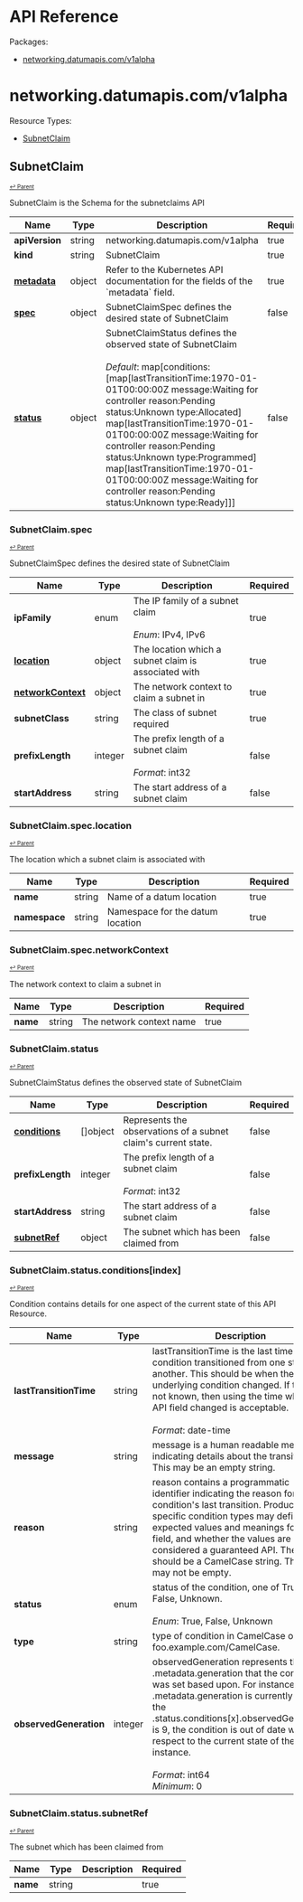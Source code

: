 # API Reference

Packages:

- [networking.datumapis.com/v1alpha](#networkingdatumapiscomv1alpha)

# networking.datumapis.com/v1alpha

Resource Types:

- [SubnetClaim](#subnetclaim)




## SubnetClaim
<sup><sup>[↩ Parent](#networkingdatumapiscomv1alpha )</sup></sup>






SubnetClaim is the Schema for the subnetclaims API

<table>
    <thead>
        <tr>
            <th>Name</th>
            <th>Type</th>
            <th>Description</th>
            <th>Required</th>
        </tr>
    </thead>
    <tbody><tr>
      <td><b>apiVersion</b></td>
      <td>string</td>
      <td>networking.datumapis.com/v1alpha</td>
      <td>true</td>
      </tr>
      <tr>
      <td><b>kind</b></td>
      <td>string</td>
      <td>SubnetClaim</td>
      <td>true</td>
      </tr>
      <tr>
      <td><b><a href="https://kubernetes.io/docs/reference/generated/kubernetes-api/v1.27/#objectmeta-v1-meta">metadata</a></b></td>
      <td>object</td>
      <td>Refer to the Kubernetes API documentation for the fields of the `metadata` field.</td>
      <td>true</td>
      </tr><tr>
        <td><b><a href="#subnetclaimspec">spec</a></b></td>
        <td>object</td>
        <td>
          SubnetClaimSpec defines the desired state of SubnetClaim<br/>
        </td>
        <td>false</td>
      </tr><tr>
        <td><b><a href="#subnetclaimstatus">status</a></b></td>
        <td>object</td>
        <td>
          SubnetClaimStatus defines the observed state of SubnetClaim<br/>
          <br/>
            <i>Default</i>: map[conditions:[map[lastTransitionTime:1970-01-01T00:00:00Z message:Waiting for controller reason:Pending status:Unknown type:Allocated] map[lastTransitionTime:1970-01-01T00:00:00Z message:Waiting for controller reason:Pending status:Unknown type:Programmed] map[lastTransitionTime:1970-01-01T00:00:00Z message:Waiting for controller reason:Pending status:Unknown type:Ready]]]<br/>
        </td>
        <td>false</td>
      </tr></tbody>
</table>


### SubnetClaim.spec
<sup><sup>[↩ Parent](#subnetclaim)</sup></sup>



SubnetClaimSpec defines the desired state of SubnetClaim

<table>
    <thead>
        <tr>
            <th>Name</th>
            <th>Type</th>
            <th>Description</th>
            <th>Required</th>
        </tr>
    </thead>
    <tbody><tr>
        <td><b>ipFamily</b></td>
        <td>enum</td>
        <td>
          The IP family of a subnet claim<br/>
          <br/>
            <i>Enum</i>: IPv4, IPv6<br/>
        </td>
        <td>true</td>
      </tr><tr>
        <td><b><a href="#subnetclaimspeclocation">location</a></b></td>
        <td>object</td>
        <td>
          The location which a subnet claim is associated with<br/>
        </td>
        <td>true</td>
      </tr><tr>
        <td><b><a href="#subnetclaimspecnetworkcontext">networkContext</a></b></td>
        <td>object</td>
        <td>
          The network context to claim a subnet in<br/>
        </td>
        <td>true</td>
      </tr><tr>
        <td><b>subnetClass</b></td>
        <td>string</td>
        <td>
          The class of subnet required<br/>
        </td>
        <td>true</td>
      </tr><tr>
        <td><b>prefixLength</b></td>
        <td>integer</td>
        <td>
          The prefix length of a subnet claim<br/>
          <br/>
            <i>Format</i>: int32<br/>
        </td>
        <td>false</td>
      </tr><tr>
        <td><b>startAddress</b></td>
        <td>string</td>
        <td>
          The start address of a subnet claim<br/>
        </td>
        <td>false</td>
      </tr></tbody>
</table>


### SubnetClaim.spec.location
<sup><sup>[↩ Parent](#subnetclaimspec)</sup></sup>



The location which a subnet claim is associated with

<table>
    <thead>
        <tr>
            <th>Name</th>
            <th>Type</th>
            <th>Description</th>
            <th>Required</th>
        </tr>
    </thead>
    <tbody><tr>
        <td><b>name</b></td>
        <td>string</td>
        <td>
          Name of a datum location<br/>
        </td>
        <td>true</td>
      </tr><tr>
        <td><b>namespace</b></td>
        <td>string</td>
        <td>
          Namespace for the datum location<br/>
        </td>
        <td>true</td>
      </tr></tbody>
</table>


### SubnetClaim.spec.networkContext
<sup><sup>[↩ Parent](#subnetclaimspec)</sup></sup>



The network context to claim a subnet in

<table>
    <thead>
        <tr>
            <th>Name</th>
            <th>Type</th>
            <th>Description</th>
            <th>Required</th>
        </tr>
    </thead>
    <tbody><tr>
        <td><b>name</b></td>
        <td>string</td>
        <td>
          The network context name<br/>
        </td>
        <td>true</td>
      </tr></tbody>
</table>


### SubnetClaim.status
<sup><sup>[↩ Parent](#subnetclaim)</sup></sup>



SubnetClaimStatus defines the observed state of SubnetClaim

<table>
    <thead>
        <tr>
            <th>Name</th>
            <th>Type</th>
            <th>Description</th>
            <th>Required</th>
        </tr>
    </thead>
    <tbody><tr>
        <td><b><a href="#subnetclaimstatusconditionsindex">conditions</a></b></td>
        <td>[]object</td>
        <td>
          Represents the observations of a subnet claim's current state.<br/>
        </td>
        <td>false</td>
      </tr><tr>
        <td><b>prefixLength</b></td>
        <td>integer</td>
        <td>
          The prefix length of a subnet claim<br/>
          <br/>
            <i>Format</i>: int32<br/>
        </td>
        <td>false</td>
      </tr><tr>
        <td><b>startAddress</b></td>
        <td>string</td>
        <td>
          The start address of a subnet claim<br/>
        </td>
        <td>false</td>
      </tr><tr>
        <td><b><a href="#subnetclaimstatussubnetref">subnetRef</a></b></td>
        <td>object</td>
        <td>
          The subnet which has been claimed from<br/>
        </td>
        <td>false</td>
      </tr></tbody>
</table>


### SubnetClaim.status.conditions[index]
<sup><sup>[↩ Parent](#subnetclaimstatus)</sup></sup>



Condition contains details for one aspect of the current state of this API Resource.

<table>
    <thead>
        <tr>
            <th>Name</th>
            <th>Type</th>
            <th>Description</th>
            <th>Required</th>
        </tr>
    </thead>
    <tbody><tr>
        <td><b>lastTransitionTime</b></td>
        <td>string</td>
        <td>
          lastTransitionTime is the last time the condition transitioned from one status to another.
This should be when the underlying condition changed.  If that is not known, then using the time when the API field changed is acceptable.<br/>
          <br/>
            <i>Format</i>: date-time<br/>
        </td>
        <td>true</td>
      </tr><tr>
        <td><b>message</b></td>
        <td>string</td>
        <td>
          message is a human readable message indicating details about the transition.
This may be an empty string.<br/>
        </td>
        <td>true</td>
      </tr><tr>
        <td><b>reason</b></td>
        <td>string</td>
        <td>
          reason contains a programmatic identifier indicating the reason for the condition's last transition.
Producers of specific condition types may define expected values and meanings for this field,
and whether the values are considered a guaranteed API.
The value should be a CamelCase string.
This field may not be empty.<br/>
        </td>
        <td>true</td>
      </tr><tr>
        <td><b>status</b></td>
        <td>enum</td>
        <td>
          status of the condition, one of True, False, Unknown.<br/>
          <br/>
            <i>Enum</i>: True, False, Unknown<br/>
        </td>
        <td>true</td>
      </tr><tr>
        <td><b>type</b></td>
        <td>string</td>
        <td>
          type of condition in CamelCase or in foo.example.com/CamelCase.<br/>
        </td>
        <td>true</td>
      </tr><tr>
        <td><b>observedGeneration</b></td>
        <td>integer</td>
        <td>
          observedGeneration represents the .metadata.generation that the condition was set based upon.
For instance, if .metadata.generation is currently 12, but the .status.conditions[x].observedGeneration is 9, the condition is out of date
with respect to the current state of the instance.<br/>
          <br/>
            <i>Format</i>: int64<br/>
            <i>Minimum</i>: 0<br/>
        </td>
        <td>false</td>
      </tr></tbody>
</table>


### SubnetClaim.status.subnetRef
<sup><sup>[↩ Parent](#subnetclaimstatus)</sup></sup>



The subnet which has been claimed from

<table>
    <thead>
        <tr>
            <th>Name</th>
            <th>Type</th>
            <th>Description</th>
            <th>Required</th>
        </tr>
    </thead>
    <tbody><tr>
        <td><b>name</b></td>
        <td>string</td>
        <td>
          <br/>
        </td>
        <td>true</td>
      </tr></tbody>
</table>
